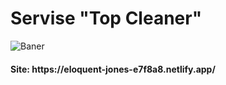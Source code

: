 <h1>Servise <strong>"Top Cleaner"</strong></h1>

<p>
	<img src="https://i.ibb.co/MkgcQCL/2.png" alt="Baner">
</p>

<h4>Site: https://eloquent-jones-e7f8a8.netlify.app/</h4>

